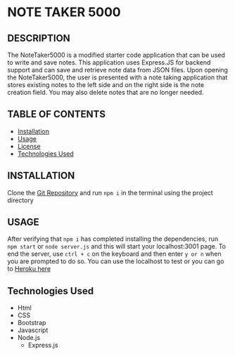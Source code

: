 # NOTE TAKER 5000

## DESCRIPTION

The NoteTaker5000 is a modified starter code application that can be used to write and save notes. This application uses Express.JS for backend support and can save and retrieve note data from JSON files. Upon opening the NoteTaker5000, the user is presented with a note taking application that stores existing notes to the left side and on the right side is the note creation field. You may also delete notes that are no longer needed.

## TABLE OF CONTENTS

- [Installation](#installation)
- [Usage](#usage)
- [License](#license)
- [Technologies Used](#technologies-used)

## INSTALLATION

Clone the [Git Repository](https://github.com/jhdk707/NoteTaker5000) and run `npm i` in the terminal using the project directory

## USAGE

After verifying that `npm i` has completed installing the dependencies, run `npm start` or `node server.js` and this will start your localhost:3001 page. To end the server, use `ctrl + c` on the keyboard and then enter `y or n` when you are prompted to do so. You can use the localhost to test or you can go to [Heroku here]()

## Technologies Used

- Html
- CSS
- Bootstrap
- Javascript
- Node.js
  - Express.js
